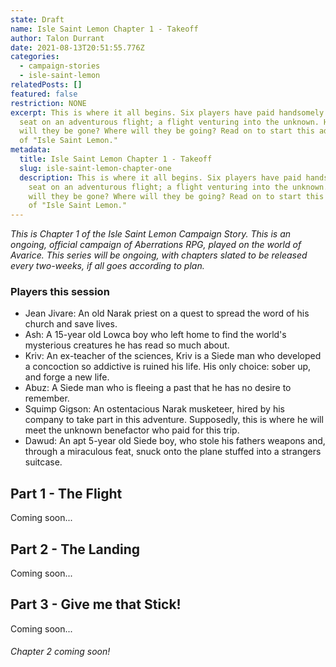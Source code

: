 ```yaml
---
state: Draft
name: Isle Saint Lemon Chapter 1 - Takeoff
author: Talon Durrant
date: 2021-08-13T20:51:55.776Z
categories:
  - campaign-stories
  - isle-saint-lemon
relatedPosts: []
featured: false
restriction: NONE
excerpt: This is where it all begins. Six players have paid handsomely for a
  seat on an adventurous flight; a flight venturing into the unknown. How long
  will they be gone? Where will they be going? Read on to start this adventure
  of "Isle Saint Lemon."
metadata:
  title: Isle Saint Lemon Chapter 1 - Takeoff
  slug: isle-saint-lemon-chapter-one
  description: This is where it all begins. Six players have paid handsomely for a
    seat on an adventurous flight; a flight venturing into the unknown. How long
    will they be gone? Where will they be going? Read on to start this adventure
    of "Isle Saint Lemon."
---
```

*This is Chapter 1 of the Isle Saint Lemon Campaign Story. This is an ongoing, official campaign of Aberrations RPG, played on the world of Avarice. This series will be ongoing, with chapters slated to be released every two-weeks, if all goes according to plan.*

### Players this session

- Jean Jivare: An old Narak priest on a quest to spread the word of his church and save lives.
- Ash: A 15-year old Lowca boy who left home to find the world's mysterious creatures he has read so much about.
- Kriv: An ex-teacher of the sciences, Kriv is a Siede man who developed a concoction so addictive is ruined his life. His only choice: sober up, and forge a new life.
- Abuz: A Siede man who is fleeing a past that he has no desire to remember.
- Squimp Gigson: An ostentacious Narak musketeer, hired by his company to take part in this adventure. Supposedly, this is where he will meet the unknown benefactor who paid for this trip.
- Dawud: An apt 5-year old Siede boy, who stole his fathers weapons and, through a miraculous feat, snuck onto the plane stuffed into a strangers suitcase.

## Part 1 - The Flight

Coming soon...

## Part 2 - The Landing

Coming soon...

## Part 3 - Give me that Stick!

Coming soon...

###### Chapter 2 coming soon!